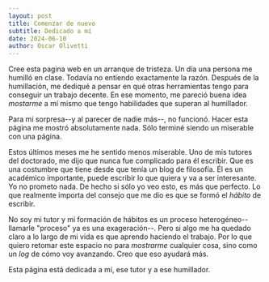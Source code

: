 ```yaml
---
layout: post
title: Comenzar de nuevo
subtitle: Dedicado a mí
date: 2024-06-10
author: Oscar Olivetti
---
```



Cree esta pagina web en un arranque de tristeza. Un día una persona me humilló en clase. Todavía no entiendo exactamente la razón. Después de la humillación, me dediqué a pensar en qué otras herramientas tengo para conseguir un trabajo decente. En ese momento, me pareció buena idea *mostarme* a mí mismo que tengo habilidades que superan al humillador.

Para mi sorpresa--y al parecer de nadie más--, no funcionó. Hacer esta página me mostró absolutamente nada. Sólo terminé siendo un miserable con una página.

Estos últimos meses me he sentido menos miserable. Uno de mis tutores del doctorado, me dijo que nunca fue complicado para él escribir. Que es una costumbre que tiene desde que tenía un blog de filosofía. Él es un académico importante, puede escribir lo que quiera y va a ser interesante. Yo no prometo nada. De hecho si sólo yo veo esto, es más que perfecto. Lo que realmente importa del consejo que me dio es que se formó el *hábito* de escribir.

No soy mi tutor y mi formación de hábitos es un proceso heterogéneo--llamarle "proceso" ya es una exageración--. Pero si algo me ha quedado claro a lo largo de mi vida es que aprendo haciendo el trabajo. Por lo que quiero retomar este espacio no para *mostrarme* cualquier cosa, sino como un *log* de cómo voy avanzando. Creo que eso ayudará más.

Esta página está dedicada a mí, ese tutor y a ese humillador.
